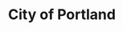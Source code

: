 ---
title: City of Portland
state: Oregon
description: The data is supplied by the City of Portland.
logo: https://upload.wikimedia.org/wikipedia/commons/thumb/7/7f/Seal_of_Portland%2C_Oregon.svg/200px-Seal_of_Portland%2C_Oregon.svg.png
---